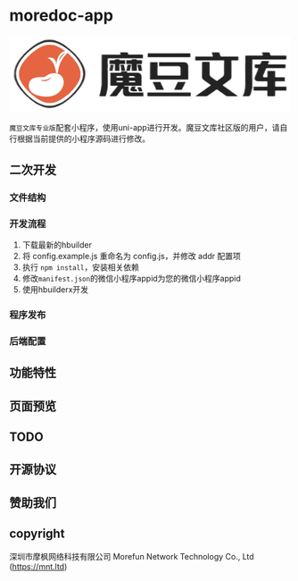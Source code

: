 # moredoc-app

![](static/images/logo.png)

`魔豆文库专业版`配套小程序，使用uni-app进行开发。魔豆文库社区版的用户，请自行根据当前提供的小程序源码进行修改。

## 二次开发

### 文件结构

### 开发流程

1. 下载最新的hbuilder
2. 将 config.example.js 重命名为 config.js，并修改 addr 配置项
3. 执行 `npm install`，安装相关依赖
4. 修改`manifest.json`的微信小程序appid为您的微信小程序appid
5. 使用hbuilderx开发

### 程序发布

### 后端配置

## 功能特性

## 页面预览

## TODO

## 开源协议

## 赞助我们

## copyright

深圳市摩枫网络科技有限公司 Morefun Network Technology Co., Ltd (https://mnt.ltd)

